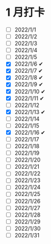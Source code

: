 # 1 月打卡

- [ ] 2022/1/1 
- [ ] 2022/1/2 
- [ ] 2022/1/3 
- [ ] 2022/1/4 
- [ ] 2022/1/5 
- [x] 2022/1/6 ✔
- [x] 2022/1/7 ✔
- [x] 2022/1/8 ✔
- [x] 2022/1/9 ✔
- [x] 2022/1/10 ✔
- [x] 2022/1/11 ✔
- [ ] 2022/1/12 
- [x] 2022/1/13 ✔
- [ ] 2022/1/14 
- [ ] 2022/1/15 
- [x] 2022/1/16 ✔
- [ ] 2022/1/17
- [ ] 2022/1/18
- [ ] 2022/1/19 
- [ ] 2022/1/20 
- [ ] 2022/1/21 
- [ ] 2022/1/22 
- [ ] 2022/1/23 
- [ ] 2022/1/24
- [ ] 2022/1/25
- [ ] 2022/1/26 
- [ ] 2022/1/27 
- [ ] 2022/1/28 
- [ ] 2022/1/29 
- [ ] 2022/1/30 
- [ ] 2022/1/31
